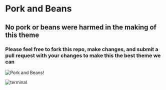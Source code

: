 # Pork and Beans

## No pork or beans were harmed in the making of this theme

### Please feel free to fork this repo, make changes, and submit a pull request with your changes to make this the best theme we can

![Pork and Beans!](https://github.com/rwedmonds/pork-and-beans/blob/main/images/pork_and_beans.png)

![terminal](https://github.com/rwedmonds/pork-and-beans/blob/main/images/terminal.pngs)
